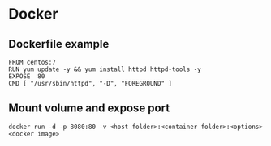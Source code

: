 # Docker

## Dockerfile example

```
FROM centos:7
RUN yum update -y && yum install httpd httpd-tools -y
EXPOSE  80
CMD [ "/usr/sbin/httpd", "-D", "FOREGROUND" ]
```

## Mount volume and expose port

```
docker run -d -p 8080:80 -v <host folder>:<container folder>:<options> <docker image>
```
